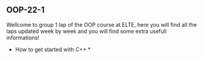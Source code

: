 ## OOP-22-1
Wellcome to group 1 lap of the OOP course at ELTE, here you will find all the laps updated week by week and you will find some extra usefull informations!

* How to get started with C++ *
